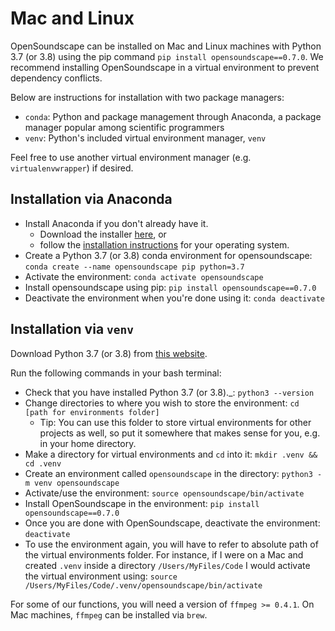 # Mac and Linux

OpenSoundscape can be installed on Mac and Linux machines with Python 3.7 (or 3.8) using the pip command `pip install opensoundscape==0.7.0`. We recommend installing OpenSoundscape in a virtual environment to prevent dependency conflicts.

Below are instructions for installation with two package managers:
* `conda`: Python and package management through Anaconda, a package manager popular among scientific programmers
* `venv`: Python's included virtual environment manager, `venv`

Feel free to use another virtual environment manager (e.g. `virtualenvwrapper`) if desired.

## Installation via Anaconda

* Install Anaconda if you don't already have it.
   * Download the installer [here](https://www.anaconda.com/products/individual), or
   * follow the [installation instructions](https://docs.anaconda.com/anaconda/install/) for your operating system.
* Create a Python 3.7 (or 3.8) conda environment for opensoundscape: `conda create --name opensoundscape pip python=3.7`
* Activate the environment: `conda activate opensoundscape`
* Install opensoundscape using pip: `pip install opensoundscape==0.7.0`
* Deactivate the environment when you're done using it: `conda deactivate`

## Installation via `venv`

Download Python 3.7 (or 3.8) from [this website](https://www.python.org/downloads/).

Run the following commands in your bash terminal:
* Check that you have installed Python 3.7 (or 3.8).\_: `python3 --version`
* Change directories to where you wish to store the environment: `cd [path for environments folder]`
    * Tip:  You can use this folder to store virtual environments for other projects as well, so put it somewhere that makes sense for you, e.g. in your home directory.
* Make a directory for virtual environments and `cd` into it: `mkdir .venv && cd .venv`
* Create an environment called `opensoundscape` in the directory: `python3 -m venv opensoundscape`
* Activate/use the environment: `source opensoundscape/bin/activate`
* Install OpenSoundscape in the environment: `pip install opensoundscape==0.7.0`
* Once you are done with OpenSoundscape, deactivate the environment: `deactivate`
* To use the environment again, you will have to refer to absolute path of the virtual environments folder. For instance, if I were on a Mac and created `.venv` inside a directory `/Users/MyFiles/Code` I would activate the virtual environment using: `source /Users/MyFiles/Code/.venv/opensoundscape/bin/activate`

For some of our functions, you will need a version of `ffmpeg >= 0.4.1`. On Mac machines, `ffmpeg` can be installed via `brew`.
